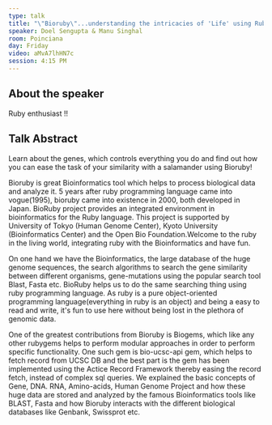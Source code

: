 ```yaml
---
type: talk
title: "\"Bioruby\"...understanding the intricacies of 'Life' using Ruby"
speaker: Doel Sengupta & Manu Singhal
room: Poinciana
day: Friday
video: aMvA7lhHN7c
session: 4:15 PM
---
```


## About the speaker

Ruby enthusiast !!

## Talk Abstract

Learn about the genes, which controls everything you do and find out how you can ease the task of your similarity with a salamander using Bioruby!

Bioruby is great Bioinformatics tool which helps to process biological data and analyze it. 5 years after ruby programming language came into vogue(1995), bioruby came into existence in 2000, both developed in Japan. BioRuby project provides an integrated environment in bioinformatics for the Ruby language. This project is supported by University of Tokyo (Human Genome Center), Kyoto University (Bioinformatics Center) and the Open Bio Foundation.Welcome to the ruby in the living world, integrating ruby with the Bioinformatics and have fun.

On one hand we have the Bioinformatics, the large database of the huge genome sequences, the search algorithms to search the gene similarity between different organisms, gene-mutations using the popular search tool Blast, Fasta etc. BioRuby helps us to do the same searching thing using ruby programming language. As ruby is a pure object-oriented programming language(everything in ruby is an object) and being a easy to read and write, it's fun to use here without being lost in the plethora of genomic data.

One of the greatest contributions from Bioruby is Biogems, which like any other rubygems helps to perform modular approaches in order to perform specific functionality. One such gem is bio-ucsc-api gem, which helps to fetch record from UCSC DB and the best part is the gem has been implemented using the Actice Record Framework thereby easing the record fetch, instead of complex sql queries. We explained the basic concepts of Gene, DNA. RNA, Amino-acids, Human Genome Project and how these huge data are stored and analyzed by the famous Bioinformatics tools like BLAST, Fasta and how Bioruby interacts with the different biological databases like Genbank, Swissprot etc.
